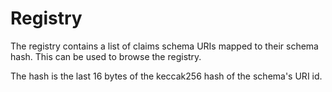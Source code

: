 # Registry

The registry contains a list of claims schema URIs mapped to their schema hash. This can be used to browse
the registry.

The hash is the last 16 bytes of the keccak256 hash of the schema's URI id.
